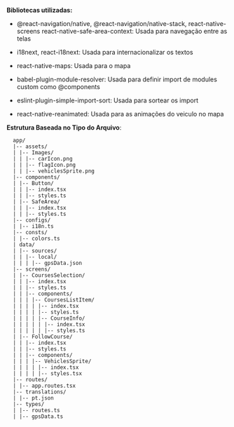 **Bibliotecas utilizadas:**

- @react-navigation/native, @react-navigation/native-stack, react-native-screens react-native-safe-area-context:
  Usada para navegação entre as telas

- i18next, react-i18next:
  Usada para internacionalizar os textos

- react-native-maps:
  Usada para o mapa

- babel-plugin-module-resolver:
  Usada para definir import de modules custom como @components

- eslint-plugin-simple-import-sort:
  Usada para sortear os import

- react-native-reanimated:
  Usada para as animações do veiculo no mapa

**Estrutura Baseada no Tipo do Arquivo**:

      app/
      |-- assets/
      | |-- Images/
      | | |-- carIcon.png
      | | |-- flagIcon.png
      | | |-- vehiclesSprite.png
      |-- components/
      | |-- Button/
      | | |-- index.tsx
      | | |-- styles.ts
      | |-- SafeArea/
      | | |-- index.tsx
      | | |-- styles.ts
      |-- configs/
      | |-- i18n.ts
      |-- consts/
      | |-- colors.ts
      | data/
      | |-- sources/
      | | |-- local/
      | | | |-- gpsData.json
      |-- screens/
      | |-- CoursesSelection/
      | | |-- index.tsx
      | | |-- styles.ts
      | | |-- components/
      | | | |-- CoursesListItem/
      | | | | |-- index.tsx
      | | | | |-- styles.ts
      | | | | |-- CourseInfo/
      | | | | | |-- index.tsx
      | | | | | |-- styles.ts
      | |-- FollowCourse/
      | | |-- index.tsx
      | | |-- styles.ts
      | | |-- components/
      | | | |-- VehiclesSprite/
      | | | | |-- index.tsx
      | | | | |-- styles.tsx
      |-- routes/
      | |-- app.routes.tsx
      |-- translations/
      | |-- pt.json
      |-- types/
      | |-- routes.ts
      | |-- gpsData.ts
